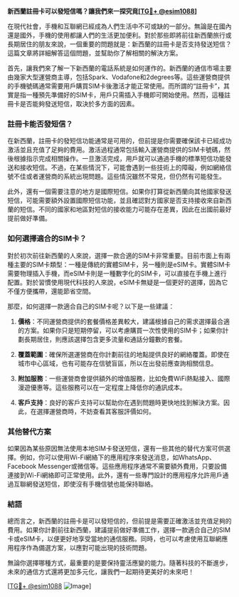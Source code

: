 **新西蘭註冊卡可以發短信嗎？讓我們來一探究竟[[TG💪+ @esim1088](https://t.me/s/esim1088)]**

在現代社會，手機和互聯網已經成為人們生活中不可或缺的一部分。無論是在國內還是國外，手機的使用都讓人們的生活更加便利。對於那些即將前往新西蘭旅行或長期居住的朋友來說，一個重要的問題就是：新西蘭的註冊卡是否支持發送短信？這篇文章將詳細解答這個問題，並幫助你了解相關的解決方案。

首先，讓我們來了解一下新西蘭的電話系統是如何運作的。新西蘭的通信市場主要由幾家大型運營商主導，包括Spark、Vodafone和2degrees等。這些運營商提供的手機號碼通常需要用戶購買SIM卡後激活才能正常使用。而所謂的“註冊卡”，其實是指一種預先準備好的SIM卡，用戶只需插入手機即可開始使用。然而，這種註冊卡是否能夠發送短信，取決於多方面的因素。

### 註冊卡能否發短信？

在新西蘭，註冊卡的發短信功能通常是可用的，但前提是你需要確保該卡已經成功激活並且充值了足夠的費用。激活過程通常包括輸入運營商提供的SIM卡號碼，然後根據指示完成相關操作。一旦激活完成，用戶就可以通過手機的標準短信功能發送和接收短信。不過，在某些情況下，可能會遇到一些技術上的障礙，例如網絡信號不佳或者運營商的系統出現問題。這些情況雖然不常見，但仍然有可能發生。

此外，還有一個需要注意的地方是國際短信。如果你打算從新西蘭向其他國家發送短信，可能需要額外設置國際短信功能，並且確認對方國家是否支持接收來自新西蘭的短信。不同的國家和地區對短信的接收能力可能存在差異，因此在出國前最好提前做好準備。

### 如何選擇適合的SIM卡？

對於初次前往新西蘭的人來說，選擇一款合適的SIM卡非常重要。目前市面上有兩種主要的SIM卡類型：一種是傳統的實體SIM卡，另一種則是eSIM卡。實體SIM卡需要物理插入手機，而eSIM卡則是一種數字化的SIM卡，可以直接在手機上進行配置。對於習慣使用現代科技的人來說，eSIM卡無疑是一個更好的選擇，因為它不僅方便攜帶，還能節省空間。

那麼，如何選擇一款適合自己的SIM卡呢？以下是一些建議：

1. **價格**：不同運營商提供的套餐價格差異較大，建議根據自己的需求選擇最合適的方案。如果你只是短期停留，可以考慮購買一次性使用的SIM卡；如果你計劃長期居住，則應該選擇包含更多流量和通話分鐘數的套餐。

2. **覆蓋範圍**：確保所選運營商在你計劃前往的地點提供良好的網絡覆蓋。即使在城市中心區域，也有可能存在信號盲區，所以在出發前應查詢相關信息。

3. **附加服務**：一些運營商會提供額外的增值服務，比如免費WiFi熱點接入、國際漫遊優惠等。這些服務可以在一定程度上降低你的通訊成本。

4. **客戶支持**：良好的客戶支持可以幫助你在遇到問題時更快地找到解決方案。因此，在選擇運營商時，不妨查看其客服評價如何。

### 其他替代方案

如果因為某些原因無法使用本地SIM卡發送短信，還有一些其他的替代方案可供選擇。例如，你可以使用Wi-Fi網絡下的應用程序來發送消息，如WhatsApp、Facebook Messenger或微信等。這些應用程序通常不需要額外費用，只要設備連接到Wi-Fi網絡即可正常使用。此外，還有一些專門設計的應用程序允許用戶通過互聯網發送短信，即使沒有手機信號也能保持聯絡。

### 結語

總而言之，新西蘭的註冊卡是可以發短信的，但前提是需要正確激活並充值足夠的費用。如果你計劃前往新西蘭，建議提前做好準備工作，選擇一款適合自己的SIM卡或eSIM卡，以便更好地享受當地的通信服務。同時，也可以考慮使用互聯網應用程序作為備選方案，以應對可能出現的技術問題。

無論你選擇哪種方式，最重要的是要保持靈活應變的能力。隨著科技的不斷進步，未來的通信方式還將更加多元化，讓我們一起期待更美好的未來吧！

[[TG💪+ @esim1088](https://t.me/s/esim1088) ![Image](https://i.postimg.cc/4NQfJmqS/Snipaste-2025-05-13-00-14-12.png)]